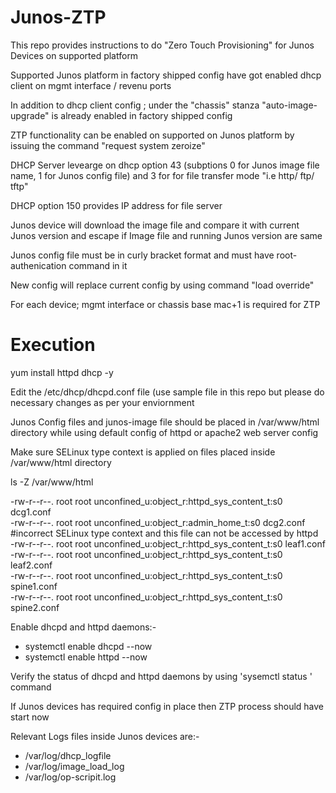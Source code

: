 # Junos-ZTP

This repo provides instructions to do "Zero Touch Provisioning" for Junos Devices on supported platform <br/>

Supported Junos platform in factory shipped config  have got enabled dhcp client on mgmt interface / revenu ports <br/>

In addition to dhcp client config ; under the "chassis" stanza "auto-image-upgrade" is already enabled in factory shipped config <br/>

ZTP functionality can be enabled on supported on Junos platform by issuing the command "request system zeroize" <br/>

DHCP Server levearge on dhcp option 43 (subptions  0  for Junos image file name, 1 for  Junos config file) and 3 for for file transfer mode "i.e http/ ftp/ tftp" <br/>


DHCP option 150 provides IP address for  file server  <br/>

Junos device will download the image file and compare it with current Junos version and escape if Image file and running Junos version are same <br/>

Junos config file must be in curly bracket format and must have root-authenication command in it <br/>

New config will replace current config by using command "load override"  <br/>

For each device;  mgmt interface or chassis base mac+1 is required for ZTP  <br/>

# Execution

yum install httpd dhcp -y <br/>

Edit the /etc/dhcp/dhcpd.conf file (use sample file in this repo but please do necessary changes as per your enviornment <br/>

Junos Config files and junos-image file should be placed in /var/www/html directory while using default config of httpd or apache2 web server config <br/>

Make sure SELinux type context is applied on files placed inside /var/www/html directory <br/>

ls -Z /var/www/html  <br/>

-rw-r--r--. root root unconfined_u:object_r:httpd_sys_content_t:s0 dcg1.conf <br/>
-rw-r--r--. root root unconfined_u:object_r:admin_home_t:s0 dcg2.conf #incorrect SELinux type context and this file can not be accessed by httpd <br/>
-rw-r--r--. root root unconfined_u:object_r:httpd_sys_content_t:s0 leaf1.conf <br/> 
-rw-r--r--. root root unconfined_u:object_r:httpd_sys_content_t:s0 leaf2.conf <br/> 
-rw-r--r--. root root unconfined_u:object_r:httpd_sys_content_t:s0 spine1.conf <br/> 
-rw-r--r--. root root unconfined_u:object_r:httpd_sys_content_t:s0 spine2.conf <br/> 

Enable dhcpd and httpd daemons:- <br/>
  * systemctl enable dhcpd --now 
  * systemctl enable httpd --now 

Verify the status of dhcpd and httpd daemons by using 'sysemctl status <daeomon>' command <br/> 

If Junos devices has required config in place then ZTP process should have start now <br/>

Relevant Logs files inside Junos devices are:- <br/>
  * /var/log/dhcp_logfile <br/>
  * /var/log/image_load_log <br/>
  * /var/log/op-scripit.log 
